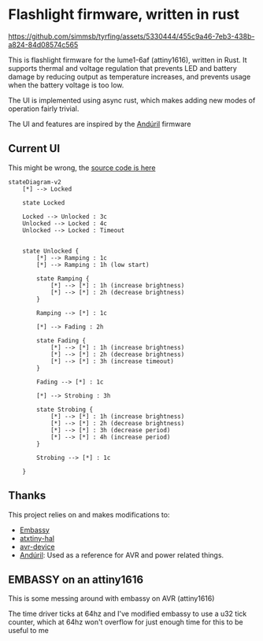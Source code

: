 # Flashlight firmware, written in rust


https://github.com/simmsb/tyrfing/assets/5330444/455c9a46-7eb3-438b-a824-84d08574c565


This is flashlight firmware for the lume1-6af (attiny1616), written in Rust. 
It supports thermal and voltage regulation that prevents LED and battery damage by reducing output as temperature increases, and prevents usage when the battery voltage is too low.

The UI is implemented using async rust, which makes adding new modes of operation fairly trivial.

The UI and features are inspired by the
[Andúril](https://github.com/ToyKeeper/anduril) firmware

## Current UI

This might be wrong, the [source code is here](./src/states.rs)

```mermaid
stateDiagram-v2
    [*] --> Locked

    state Locked

    Locked --> Unlocked : 3c
    Unlocked --> Locked : 4c
    Unlocked --> Locked : Timeout


    state Unlocked {
        [*] --> Ramping : 1c
        [*] --> Ramping : 1h (low start)
        
        state Ramping {
            [*] --> [*] : 1h (increase brightness)
            [*] --> [*] : 2h (decrease brightness)
        }
        
        Ramping --> [*] : 1c

        [*] --> Fading : 2h
        
        state Fading {
            [*] --> [*] : 1h (increase brightness)
            [*] --> [*] : 2h (decrease brightness)
            [*] --> [*] : 3h (increase timeout)
        }
        
        Fading --> [*] : 1c

        [*] --> Strobing : 3h
        
        state Strobing {
            [*] --> [*] : 1h (increase brightness)
            [*] --> [*] : 2h (decrease brightness)
            [*] --> [*] : 3h (decrease period)
            [*] --> [*] : 4h (increase period)
        }
        
        Strobing --> [*] : 1c

    }
```

## Thanks

This project relies on and makes modifications to:

- [Embassy](https://github.com/embassy-rs/embassy)
- [atxtiny-hal](https://github.com/G33KatWork/atxtiny-hal)
- [avr-device](https://github.com/Rahix/avr-device)
- [Andúril](https://github.com/ToyKeeper/anduril): Used as a reference for AVR
  and power related things.

## EMBASSY on an attiny1616

This is some messing around with embassy on AVR (attiny1616)

The time driver ticks at 64hz and I've modified embassy to use a u32 tick
counter, which at 64hz won't overflow for just enough time for this to be useful
to me
